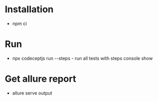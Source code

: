 # Installation
* npm ci 

# Run
* npx codeceptjs run --steps   - run all tests with steps console show

# Get allure report
* allure serve output
